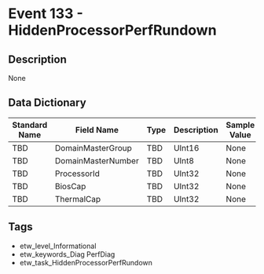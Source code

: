 # Event 133 - HiddenProcessorPerfRundown

## Description
None

## Data Dictionary
|Standard Name|Field Name|Type|Description|Sample Value|
|---|---|---|---|---|
|TBD|DomainMasterGroup|TBD|UInt16|None|None|
|TBD|DomainMasterNumber|TBD|UInt8|None|None|
|TBD|ProcessorId|TBD|UInt32|None|None|
|TBD|BiosCap|TBD|UInt32|None|None|
|TBD|ThermalCap|TBD|UInt32|None|None|

## Tags
* etw_level_Informational
* etw_keywords_Diag PerfDiag
* etw_task_HiddenProcessorPerfRundown